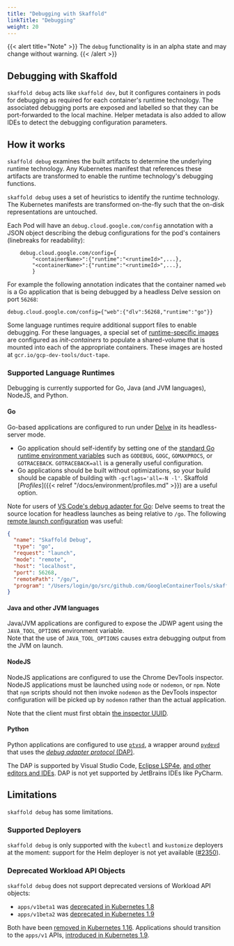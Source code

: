 ```yaml
---
title: "Debugging with Skaffold"
linkTitle: "Debugging"
weight: 20
---
```


{{< alert title="Note" >}}
The `debug` functionality is in an alpha state and may change without warning.
{{< /alert >}}

## Debugging with Skaffold

`skaffold debug` acts like `skaffold dev`, but it configures containers in pods
for debugging as required for each container's runtime technology.
The associated debugging ports are exposed and labelled so that they can be port-forwarded to the
local machine. Helper metadata is also added to allow IDEs to detect the debugging
configuration parameters.
 
## How it works

`skaffold debug` examines the built artifacts to determine the underlying runtime technology.
Any Kubernetes manifest that references these artifacts are transformed to enable the runtime technology's
debugging functions.

`skaffold debug` uses a set of heuristics to identify the runtime technology.  
The Kubernetes manifests are transformed on-the-fly such that the on-disk representations
are untouched.

Each Pod will have an `debug.cloud.google.com/config` annotation with a JSON object
describing the debug configurations for the pod's containers (linebreaks for readability):
```  
	debug.cloud.google.com/config={
		"<containerName>":{"runtime":"<runtimeId>",...},
		"<containerName>":{"runtime":"<runtimeId>",...},
		}
```

For example the following annotation indicates that the container named `web` is a Go application
that is being debugged by a headless Delve session on port `56268`:
```
debug.cloud.google.com/config={"web":{"dlv":56268,"runtime":"go"}}
```

Some language runtimes require additional support files to enable debugging.
For these languages, a special set of [runtime-specific images](https://github.com/GoogleContainerTools/container-debug-support)
are configured as _init-containers_ to populate a shared-volume that is mounted into
each of the appropriate containers.  These images are hosted at `gcr.io/gcp-dev-tools/duct-tape`.


### Supported Language Runtimes

Debugging is currently supported for Go, Java (and JVM languages), NodeJS, and Python.

#### Go

Go-based applications are configured to run under [Delve](https://github.com/go-delve/delve) in its headless-server mode.

  - Go application should self-identify by setting one of the [standard Go runtime
    environment variables](https://godoc.org/runtime) such as `GODEBUG`, `GOGC`, `GOMAXPROCS`,
    or `GOTRACEBACK`. `GOTRACEBACK=all` is a generally useful configuration.
  - Go applications should be built without optimizations, so your build should be capable of building with
    `-gcflags='all=-N -l'`. Skaffold [_Profiles_]({{< relref "/docs/environment/profiles.md" >}}) are a useful option.

Note for users of [VS Code's debug adapter for Go](https://github.com/Microsoft/vscode-go): Delve seems
to treat the source location for headless launches as being relative to `/go`.  The following
[remote launch configuration](https://github.com/Microsoft/vscode-go/wiki/Debugging-Go-code-using-VS-Code#remote-debugging) was useful:
```json
{
  "name": "Skaffold Debug",
  "type": "go",
  "request": "launch",
  "mode": "remote",
  "host": "localhost",
  "port": 56268,
  "remotePath": "/go/",
  "program": "/Users/login/go/src/github.com/GoogleContainerTools/skaffold/integration/testdata/debug/go/",
}
```

#### Java and other JVM languages

Java/JVM applications are configured to expose the JDWP agent using the `JAVA_TOOL_OPTIONS`
environment variable.  
Note that the use of `JAVA_TOOL_OPTIONS` causes extra debugging output from the JVM on launch.

#### NodeJS

NodeJS applications are configured to use the Chrome DevTools inspector.  
NodeJS applications must be launched using `node` or `nodemon`, or `npm`.
Note that `npm` scripts should not then invoke `nodemon` as the DevTools inspector
configuration will be picked up by `nodemon` rather than the actual application.

Note that the client must first obtain [the inspector UUID](https://github.com/nodejs/node/issues/9185#issuecomment-254872466).
  
#### Python

Python applications are configured to use [`ptvsd`](https://github.com/microsoft/ptvsd/), a
wrapper around [`pydevd`](https://github.com/fabioz/PyDev.Debugger) that uses the
[_debug adapter protocol_ (DAP)](https://microsoft.github.io/debug-adapter-protocol/). 

The DAP is supported by Visual Studio Code, [Eclipse LSP4e](https://projects.eclipse.org/projects/technology.lsp4e),
[and other editors and IDEs](https://microsoft.github.io/debug-adapter-protocol/implementors/tools/).
DAP is not yet supported by JetBrains IDEs like PyCharm.


## Limitations

`skaffold debug` has some limitations.

### Supported Deployers

`skaffold debug` is only supported with the `kubectl` and `kustomize` deployers at the moment: support for
the Helm deployer is not yet available ([#2350](https://github.com/GoogleContainerTools/skaffold/issues/2350)).

### Deprecated Workload API Objects

`skaffold debug` does not support deprecated versions of Workload API objects:

  - `apps/v1beta1` was [deprecated in Kubernetes 1.8](https://github.com/kubernetes/kubernetes/blob/master/CHANGELOG-1.8.md#other-notable-changes-16)
  - `apps/v1beta2` was [deprecated in Kubernetes 1.9](https://github.com/kubernetes/kubernetes/blob/master/CHANGELOG-1.9.md#apps)

Both have been [removed in Kubernetes 1.16](https://kubernetes.io/blog/2019/07/18/api-deprecations-in-1-16/).
Applications should transition to the `apps/v1` APIs,
[introduced in Kubernetes 1.9](https://kubernetes.io/blog/2017/12/kubernetes-19-workloads-expanded-ecosystem/).

